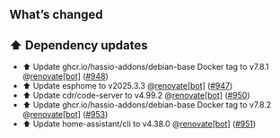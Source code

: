 ## What’s changed

## ⬆️ Dependency updates

- ⬆️ Update ghcr.io/hassio-addons/debian-base Docker tag to v7.8.1 @[renovate[bot]](https://github.com/apps/renovate) ([#948](https://github.com/hassio-addons/addon-vscode/pull/948))
- ⬆️ Update esphome to v2025.3.3 @[renovate[bot]](https://github.com/apps/renovate) ([#947](https://github.com/hassio-addons/addon-vscode/pull/947))
- ⬆️ Update cdr/code-server to v4.99.2 @[renovate[bot]](https://github.com/apps/renovate) ([#950](https://github.com/hassio-addons/addon-vscode/pull/950))
- ⬆️ Update ghcr.io/hassio-addons/debian-base Docker tag to v7.8.2 @[renovate[bot]](https://github.com/apps/renovate) ([#953](https://github.com/hassio-addons/addon-vscode/pull/953))
- ⬆️ Update home-assistant/cli to v4.38.0 @[renovate[bot]](https://github.com/apps/renovate) ([#951](https://github.com/hassio-addons/addon-vscode/pull/951))
